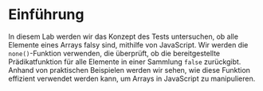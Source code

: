 # Einführung

In diesem Lab werden wir das Konzept des Tests untersuchen, ob alle Elemente eines Arrays falsy sind, mithilfe von JavaScript. Wir werden die `none()`-Funktion verwenden, die überprüft, ob die bereitgestellte Prädikatfunktion für alle Elemente in einer Sammlung `false` zurückgibt. Anhand von praktischen Beispielen werden wir sehen, wie diese Funktion effizient verwendet werden kann, um Arrays in JavaScript zu manipulieren.
